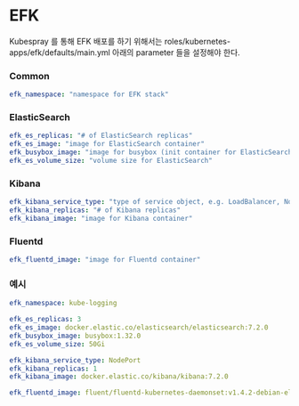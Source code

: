 # EFK

Kubespray 를 통해 EFK 배포를 하기 위해서는 roles/kubernetes-apps/efk/defaults/main.yml 아래의 parameter 들을 설정해야 한다.

### Common
```yml
efk_namespace: "namespace for EFK stack"
```

### ElasticSearch
```yml
efk_es_replicas: "# of ElasticSearch replicas"
efk_es_image: "image for ElasticSearch container"
efk_busybox_image: "image for busybox (init container for ElasticSearch"
efk_es_volume_size: "volume size for ElasticSearch"
```

### Kibana
```yml
efk_kibana_service_type: "type of service object, e.g. LoadBalancer, NodePort"
efk_kibana_replicas: "# of Kibana replicas"
efk_kibana_image: "image for Kibana container"
```

### Fluentd
```yml
efk_fluentd_image: "image for Fluentd container"
```

### 예시

```yml
efk_namespace: kube-logging

efk_es_replicas: 3
efk_es_image: docker.elastic.co/elasticsearch/elasticsearch:7.2.0
efk_busybox_image: busybox:1.32.0
efk_es_volume_size: 50Gi

efk_kibana_service_type: NodePort
efk_kibana_replicas: 1
efk_kibana_image: docker.elastic.co/kibana/kibana:7.2.0

efk_fluentd_image: fluent/fluentd-kubernetes-daemonset:v1.4.2-debian-elasticsearch-1.1
```

